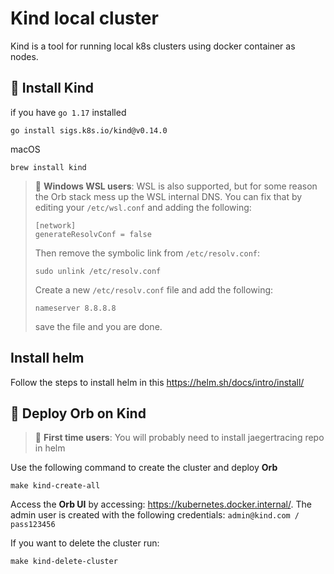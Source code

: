# Kind local cluster

Kind is a tool for running local k8s clusters using docker container as nodes.

## 🚧 Install Kind

if you have `go 1.17` installed
```shell
go install sigs.k8s.io/kind@v0.14.0
```

macOS
```shell
brew install kind
```

> 🚨 **Windows WSL users**: WSL is also supported, but for some reason the Orb stack mess up the WSL internal DNS.
> You can fix that by editing your `/etc/wsl.conf` and adding the following:
> ```shell
> [network]
> generateResolvConf = false
> ```
> Then remove the symbolic link from `/etc/resolv.conf`:
> ```shell
> sudo unlink /etc/resolv.conf
> ```
> Create a new `/etc/resolv.conf` file and add the following:
> ```shell
> nameserver 8.8.8.8
> ```
> save the file and you are done.

## Install helm

Follow the steps to install helm in this https://helm.sh/docs/intro/install/

## 🚀  Deploy Orb on Kind

> 🚨 **First time users**:
> You will probably need to install jaegertracing repo in helm

Use the following command to create the cluster and deploy **Orb**

```shell
make kind-create-all
```

Access the **Orb UI** by accessing: https://kubernetes.docker.internal/. The admin user is created with the following credentials: `admin@kind.com / pass123456`

If you want to delete the cluster run:

```shell
make kind-delete-cluster
```